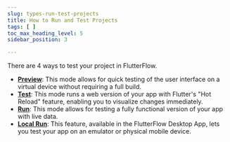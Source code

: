 ```yaml
---
slug: types-run-test-projects
title: How to Run and Test Projects
tags: [ ]
toc_max_heading_level: 5
sidebar_position: 3

---
```


There are 4 ways to test your project in FlutterFlow.

- **[Preview](../../testing-deployment-publishing/running-your-app/run-your-app#preview-mode)**: This mode allows for quick testing of the user interface on a virtual device without requiring a full build.
- **[Test](../../testing-deployment-publishing/running-your-app/run-your-app#test-mode)**: This mode runs a web version of your app with Flutter's "Hot Reload" feature, enabling you to visualize changes immediately.
- **[Run](../../testing-deployment-publishing/running-your-app/run-your-app#run-mode)**: This mode allows for testing a fully functional version of your app with live data.
- **[Local Run](../../testing-deployment-publishing/running-your-app/local-run)**: This feature, available in the FlutterFlow Desktop App, lets you test your app on an emulator or physical mobile device.